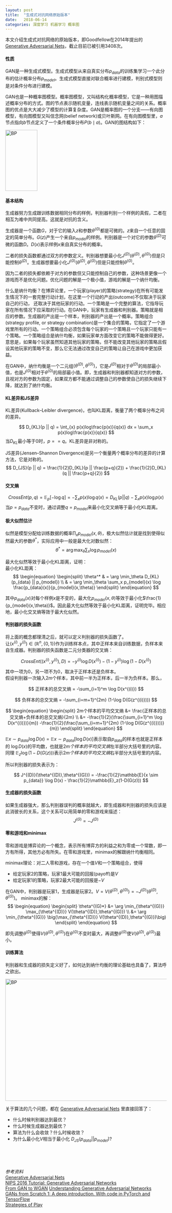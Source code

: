 ```yaml
---
layout: post
title:  "生成式对抗网络原始版本"
date:   2018-06-14
categories: 深度学习 机器学习 概率图
---
```


本文介绍生成式对抗网络的原始版本，即Goodfellow在2014年提出的
[Generative Adversarial Nets](https://arxiv.org/abs/1406.2661)，截止目前已被引用3408次。

#### 性质
GAN是一种生成式模型。生成式模型从来自真实分布$p_{data}$的训练集学习一个此分布的估计概率分布$p_{model}$。生成式模型直接对联合概率进行建模，判别式模型则是对条件分布进行建模。

GAN也是一种概率图模型。概率图模型，又叫结构化概率模型，它是一种用图描述概率分布的方式。图的节点表示随机变量，连线表示随机变量之间的关系。概率图的优点是大大减少了模型的计算复杂度。GAN是概率图的一个分支——有向图模型，有向图模型又叫信念网(belief network)或贝叶斯网。在有向图模型里，$a$节点指向$b$节点定义了一个条件概率分布$P(b \mid a)$。GAN的图结构如下：

<img src="https://nlppupil.github.io/images/gan_graph.png" alt="BP" style="width:100px;height:190px;">


#### 基本结构
生成器努力生成跟训练数据相同分布的样例，判别器判别一个样例的真假，二者在相互为难中共同提高。这就是对抗的含义。

生成器是一个函数$G$，对于它的输入$z$和参数$\theta^{(G)}$都是可微的。$z$来自一个任意的固定的简单分布。$G(z)$产生一个来自$p_{model}$的样例。判别器是一个对它的参数$\theta^{(D)}$可微的函数$D$。$D(x)$表示样例$x$来自真实分布的概率。

二者的损失函数都通过双方的参数定义。判别器想要最小化$J^{(D)}(\theta^{(D)},\theta^{(G)})$但是只能控制$\theta^{(D)}$。生成器想要最小化$J^{(G)}(\theta^{(D)},\theta^{(G)})$但是只能控制$\theta^{(G)}$。

因为二者的损失都依赖于对方的参数但又只能控制自己的参数，这种场景更像一个游戏而不是优化问题。优化问题的解是一个极小值，游戏的解是一个纳什均衡。

什么是纳什均衡？在博弈论里，一个玩家(player)的策略(strategy)在所有可能发生情况下的一套完整行动计划，在这里一个行动的产出(outcome)不仅取决于玩家自己的行动， 还取决于其他玩家的行动。一个策略是一个完整的算法，它指导玩家在所有情况下应采取的行动。在GAN中，玩家有生成器和判别器。策略就是相应的参数。生成器的产出是一个样本，判别器的产出是一个概率。策略组合(strategy profile, or strategy combination)是一个集合的策略，它指定了一个游戏里所有的行动。一个策略组合必须包含每个玩家的一个策略且一个玩家只能有一个策略。一个策略组合是纳什均衡，如果玩家单方面改变它的策略不能做得更好。意思是，如果每个玩家虽然知道其他玩家的策略，但不能改变其他玩家的策略且假设其他玩家的策略不变，那么它无法通过改变自己的策略让自己在游戏中更加获益。

在GAN中，纳什均衡是一个二元组$(\theta^{(D)},\theta^{(G)})$，它是$J^{(D)}$相对于$\theta^{(D)}$的局部最小值，也是$J^{(G)}$相对于$\theta^{(G)}$的局部最小值。即，生成器和判别器都知道对方的参数，且视对方的参数为固定，如果双方都不能通过调整自己的参数使自己的损失继续下降，就达到了纳什均衡。

#### KL差异和JS差异
KL差异(Kullback–Leibler divergence)，也叫KL距离，衡量了两个概率分布之间的差异。

$$
D_{KL}(p || q) = \int_{x} p(x)log\frac{p(x)}{q(x)}  dx = \sum_x p(x)log\frac{p(x)}{q(x)}
$$
当$D_{KL}$最小等于$0$时，$p==q$。KL差异是非对称的。

JS差异(Jensen–Shannon Divergence)是另一个衡量两个概率分布的差异的计算方法，它是对称的。
$$
D_{JS}(p || q) = \frac{1}{2}D_{KL}(p ||  \frac{p+q}{2}) + \frac{1}{2}D_{KL}(q ||  \frac{p+q}{2})
$$

#### 交叉熵
$$
CrossEnt(p,q) = \mathbb{E}_p[-\log q] = -\sum_x p(x) \log q(x) = D_{KL}(p || q) - \sum_x p(x) \log p(x)
$$
当$p=p_{data}$不变时，通过调整$q=p_{model}$来最小化交叉熵等于最小化KL距离。



#### 极大似然估计
似然是模型分配给训练数据的概率$\prod_x p_{model}(x,\theta)$，极大似然估计就是找到使得似然最大的参数$\theta^*$，实际应用中一般是最大化对数似然：
$$
\theta^* = \arg \max_\theta \sum_x \log p_{model}(x)
$$

最大化似然等效于最小化KL距离，证明：
<br>
最小化KL距离：
$$
\begin{equation}
\begin{split}
\theta^* & = \arg \min_\theta D_{KL}(p_{data} || p_{model}) \\
         & = \arg \min_\theta \sum_x p_{model}(x) \log \frac{p_{data}(x)}{p_{model}(x,\theta)}
\end{split} 
\end{equation}
$$

其中$p_{data}(x)$对每个样例$x$是不变的，最大化$p_{model}(x,\theta)$等效于最小化$\frac{1}{p_{model}(x,\theta)}$。因此最大化似然等效于最小化KL距离，证明完毕。相应地，最小化交叉熵等效于最大化似然。

#### 判别器的损失函数
将上面的概念都理清之后，就可以定义判别器的损失函数了。
<br>
让$(x^{(i)},y^{(i)}) \in (\mathbb{R}^n,\{0,1\})$作为训练样本点，其中正样本来自训练数据，负样本来自生成器。判别器的损失函数是二元分类器的交叉熵：

$$
CrossEnt((x^{(i)},y^{(i)}),D) = -y^{(i)}\log D(x^{(i)}) - (1-y^{(i)}) \log (1-D(x^{(i)}) 
$$

其中一项为$0$，另一项不为$0$，取决于正样本还是负样本。
<br>
假设判别器一次输入$2m$个样本，其中前一半为正样本，后一半为负样本。那么，

$$
正样本的总交叉熵 = -\sum_{i=1}^m \log D(x^{(i)})
$$

$$
负样本的总交叉熵 = -\sum_{i=m+1}^{2m} (1-\log D(G(z^{(i)})))
$$

$$
\begin{equation}
\begin{split}
2m个样本的平均交叉熵 &= \frac{正样本的总交叉熵+负样本的总交叉熵}{2m} \\
                  &= -\frac{1}{2}(\frac{\sum_{i=1}^m \log D(x^{(i)})}{m}) -\frac{1}{2}(\frac{\sum_{i=m+1}^{2m} (1-\log D(G(z^{(i)})))}{m})
\end{split} 
\end{equation}
$$

$\mathbb{E}{x \sim p_{data}} \log D(x) = \mathbb{E}{x \sim p_{data}} [\log D(x)]$表示取自$p_{data}$的样本也就是正样本的 $\log D(x)$的平均数，也就是$2m个样本的平均交叉熵$左半部分大括号里的内容。同理 $\mathbb{E}_z\log(1-D(G(z)))$表示$2m个样本的平均交叉熵$右半部分大括号里的内容。

所以判别器的损失表示为：

$$
J^{(D)}(\theta^{(D)},\theta^{(G)}) = -\frac{1}{2}\mathbb{E}{x \sim p_{data}} \log D(x) - \frac{1}{2}\mathbb{E}_z(1-D(G(z)))
$$

#### 生成器的损失函数
如果生成器强大，那么判别器误判的概率就越大，即生成器和判别器的损失应该是此消彼长的关系，这个关系可以用简单的零和游戏来描述：
$$
J^{(G)} = - J^{(D)}
$$

#### 零和游戏和minimax
零和游戏是博弈论的一个概念，表示所有博弈方的利益之和为零或一个常数，即一方有所得，其他方必有所失。在零和游戏里，minimax的解跟纳什均衡相同。

minimax理论：对二人零和游戏，存在一个值$V$和一个策略组合，使得

- 给定玩家2的策略，玩家1最大可能的回报(payoff)是$V$
- 给定玩家1的策略，玩家2最大可能的回报是$-V$

在GAN中，判别器是玩家1，生成器是玩家2。$V=V(\theta^{(D)},\theta^{(G)})=-J^{(D)}(\theta^{(D)},\theta^{(G)})$。
minimax的解：
$$
\begin{equation}
\begin{split}
\theta^{(G)*} &= \arg \min_{\theta^{(G)}} \max_{\theta^{(D)}} V(\theta^{(D)},\theta^{(G)}) \\
              &= \arg \min_{\theta^{(G)}} \big(\max_{\theta^{(D)}} V(\theta^{(D)},\theta^{(G)})\big)
\end{split} 
\end{equation}
$$

即先调整$\theta^{(D)}$使得$V(\theta^{(D)},\theta^{(G)})$在$\theta^{(G)}$不变时最大，再调整$\theta^{(G)}$使$V(\theta^{(D)},\theta^{(G)})$最小。

#### 训练算法
判别器和生成器的损失定义好了，如何达到纳什均衡的理论基础也具备了，算法呼之欲出。

<img src="https://nlppupil.github.io/images/gan_alg.png" alt="BP" style="width:600px;height:380px;">


关于算法的几个问题，都在 [Generative Adversarial Nets](https://arxiv.org/abs/1406.2661) 里直接回答了：

- 什么时候判别器达到最优？
- 什么时候生成器达到最优？
- 算法为什么会收敛？什么时候收敛？
- 为什么最小化$V$相当于最小化 $D_{JS}(p_{data}||p_{model})$?

<br>
<br>
<br>

*参考资料*
<br>
[Generative Adversarial Nets](https://arxiv.org/abs/1406.2661)
<br>
[NIPS 2016 Tutorial: Generative Adversarial Networks](https://arxiv.org/abs/1701.00160)
<br>
[From GAN to WGAN](https://lilianweng.github.io/lil-log/2017/08/20/from-GAN-to-WGAN.html)
[Understanding Generative Adversarial Networks](https://danieltakeshi.github.io/2017/03/05/understanding-generative-adversarial-networks/)
<br>
[GANs from Scratch 1: A deep introduction. With code in PyTorch and TensorFlow](https://medium.com/ai-society/gans-from-scratch-1-a-deep-introduction-with-code-in-pytorch-and-tensorflow-cb03cdcdba0f)
<br>
[Strategies of Play](https://cs.stanford.edu/people/eroberts/courses/soco/projects/1998-99/game-theory/Minimax.html) 

